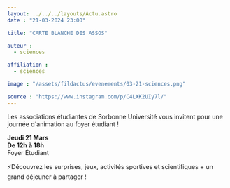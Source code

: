 ```yaml
---
layout: ../../../layouts/Actu.astro
date : "21-03-2024 23:00"

title: "CARTE BLANCHE DES ASSOS"

auteur :
  - sciences

affiliation :
  - sciences

image : "/assets/fildactus/evenements/03-21-sciences.png"

source : "https://www.instagram.com/p/C4LXK2UIy7l/"
---
```


Les associations étudiantes de Sorbonne Université vous invitent pour une journée d'animation au foyer étudiant !

__Jeudi 21 Mars__  
__De 12h à 18h__  
Foyer Étudiant

⚡Découvrez les surprises, jeux, activités sportives et scientifiques + un grand déjeuner à partager !